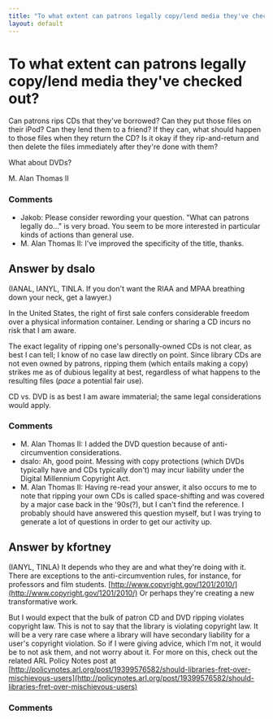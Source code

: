 ```yaml
---
title: "To what extent can patrons legally copy/lend media they've checked out?"
layout: default
---
```

To what extent can patrons legally copy/lend media they've checked out?
=====================
Can patrons rips CDs that they've borrowed? Can they put those files on
their iPod? Can they lend them to a friend? If they can, what should
happen to those files when they return the CD? Is it okay if they
rip-and-return and then delete the files immediately after they're done
with them?

What about DVDs?

M. Alan Thomas II

### Comments ###
* Jakob: Please consider rewording your question. "What can patrons legally
do..." is very broad. You seem to be more interested in particular kinds
of actions than general use.
* M. Alan Thomas II: I've improved the specificity of the title, thanks.


Answer by dsalo
----------------
(IANAL, IANYL, TINLA. If you don't want the RIAA and MPAA breathing down
your neck, get a lawyer.)

In the United States, the right of first sale confers considerable
freedom over a physical information container. Lending or sharing a CD
incurs no risk that I am aware.

The exact legality of ripping one's personally-owned CDs is not clear,
as best I can tell; I know of no case law directly on point. Since
library CDs are not even owned by patrons, ripping them (which entails
making a copy) strikes me as of dubious legality at best, regardless of
what happens to the resulting files (*pace* a potential fair use).

CD vs. DVD is as best I am aware immaterial; the same legal
considerations would apply.

### Comments ###
* M. Alan Thomas II: I added the DVD question because of anti-circumvention considerations.
* dsalo: Ah, good point. Messing with copy protections (which DVDs typically have
and CDs typically don't) may incur liability under the Digital
Millennium Copyright Act.
* M. Alan Thomas II: Having re-read your answer, it also occurs to me to note that ripping
your own CDs is called space-shifting and was covered by a major case
back in the '90s(?), but I can't find the reference. I probably should
have answered this question myself, but I was trying to generate a lot
of questions in order to get our activity up.

Answer by kfortney
----------------
(IANYL, TINLA) It depends who they are and what they're doing with it.
There are exceptions to the anti-circumvention rules, for instance, for
professors and film students.
[http://www.copyright.gov/1201/2010/](http://www.copyright.gov/1201/2010/)
Or perhaps they're creating a new transformative work.

But I would expect that the bulk of patron CD and DVD ripping violates
copyright law. This is not to say that the library is violating
copyright law. It will be a very rare case where a library will have
secondary liability for a user's copyright violation. So if I were
giving advice, which I'm not, it would be to not ask them, and not worry
about it. For more on this, check out the related ARL Policy Notes post
at
[http://policynotes.arl.org/post/19399576582/should-libraries-fret-over-mischievous-users](http://policynotes.arl.org/post/19399576582/should-libraries-fret-over-mischievous-users)

### Comments ###

